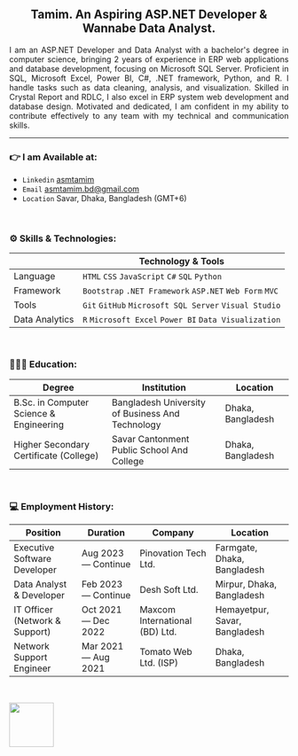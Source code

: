 <h2 align="center">Tamim. An Aspiring ASP.NET Developer & Wannabe Data Analyst. </h2>

<p align="justify">
I am an ASP.NET Developer and Data Analyst with a bachelor's degree in computer science, bringing 2 years of experience in ERP web applications and database development, focusing on Microsoft SQL Server. Proficient in SQL, Microsoft Excel, Power BI, C#, .NET framework, Python, and R. I handle tasks such as data cleaning, analysis, and visualization. Skilled in Crystal Report and RDLC, I also excel in ERP system web development and database design. Motivated and dedicated, I am confident in my ability to contribute effectively to any team with my technical and communication skills.
</p>

<hr>

### 👉 I am Available at:

- `Linkedin` <a href="https://linkedin.com/in/asmtamim">asmtamim</a>
- `Email` <a href="mailto:asmtamim.bd@gmail.com">asmtamim.bd@gmail.com</a>
- `Location` Savar, Dhaka, Bangladesh (GMT+6)

<br>


### ⚙️ Skills & Technologies:

|                 | Technology & Tools                                       |
| --------------- | -------------------------------------------------------- | 
| Language        | `HTML` `CSS` `JavaScript` `C#` `SQL` `Python`            | 
| Framework       | `Bootstrap` `.NET Framework` `ASP.NET` `Web Form` `MVC`  | 
| Tools           | `Git` `GitHub` `Microsoft SQL Server` `Visual Studio`    | 
| Data Analytics  | `R` `Microsoft Excel` `Power BI` `Data Visualization`    | 

<br>


### 👨🏻‍🎓 Education:

| Degree                                      | Institution                                         | Location             |
| ------------------------------------------- | --------------------------------------------------- | -------------------- |
| B.Sc. in Computer Science & Engineering     | Bangladesh University of Business And Technology    | Dhaka, Bangladesh    |
| Higher Secondary Certificate (College)      | Savar Cantonment Public School And College          | Dhaka, Bangladesh    |

<br>


### 💻 Employment History:

| Position                        | Duration               | Company                          | Location                       |
| ------------------------------- | ---------------------- | -------------------------------- | ------------------------------ |
| Executive Software Developer    | Aug 2023 — Continue    | Pinovation Tech Ltd.             | Farmgate, Dhaka, Bangladesh    |
| Data Analyst & Developer        | Feb 2023 — Continue    | Desh Soft Ltd.                   | Mirpur, Dhaka, Bangladesh      |
| IT Officer (Network & Support)  | Oct 2021 — Dec 2022    | Maxcom International (BD) Ltd.   | Hemayetpur, Savar, Bangladesh  |
| Network Support Engineer        | Mar 2021 — Aug 2021    | Tomato Web Ltd. (ISP)            | Dhaka, Bangladesh              |

<br>


<a href="https://leetcode.com/asmtamim" target="_blank"><img align="center" src="https://cdn.cdo.mit.edu/wp-content/uploads/sites/67/2021/01/0_zuhXdNAIUoxEem4-.png" height="80" /></a> 
